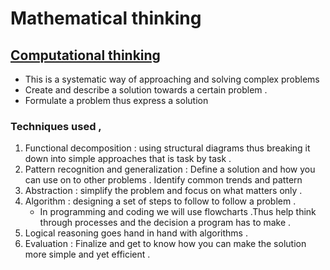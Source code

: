 # Mathematical thinking 

## [Computational thinking](https://youtu.be/qbnTZCj0ugI)
- This is a systematic way of approaching and solving complex problems 
- Create and describe a solution towards a certain problem .
- Formulate a problem thus express a solution 
### Techniques used , 
1) Functional decomposition : using structural diagrams thus breaking it down into simple approaches that is task by task .
2) Pattern recognition and generalization : Define a solution and how you can use on to other problems . Identify common trends and pattern 
3) Abstraction : simplify  the problem and focus on what matters only .
4) Algorithm : designing a set of steps to follow to follow a problem .
      - In programming and coding we will use flowcharts .Thus help think through processes and the decision a program has to make .
5) Logical reasoning goes hand in hand with algorithms .
6) Evaluation : Finalize and get to know how you can make the solution more simple and yet efficient .
